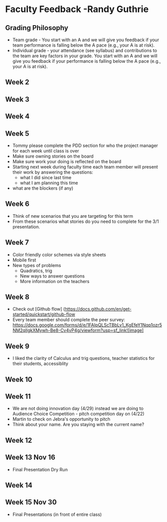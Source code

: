 # Faculty Feedback -Randy Guthrie #

## Grading Philosophy ##
- Team grade - You start with an A and we will give you feedback if your team performance is falling below the A pace (e.g., your A is at risk).
- Individual grade - your attendance (see syllabus) and contributions to the team are key factors in your grade.  You start with an A and we will give you feedback if your performance is falling below the A pace (e.g., your A is at risk).

## Week 2 ##

## Week 3 ##

## Week 4 ##

## Week 5 ##
- Tommy please complete  the PDD section for who the project manager for each week until class is over
- Make sure owning stories on the board
- Make sure work your doing is reflected on the board
- Starting next week during faculty time each team member will present their work by answering the questions: 
	- what I did since last time
	- what I am planning this time
 - what are the blockers (if any)

## Week 6 ##
- Think of new scenarios that you are targeting for this term
- From these scenarios what stories do you need to complete for the 3/1 presentation. 

## Week 7 ##
- Color friendly color schemes via style sheets
- Mobile first
- New types of problems 
	- Quadratics, trig 
	- New ways to answer questions
	- More information on the teachers

## Week 8 ##
- Check out [Github flow] (https://docs.github.com/en/get-started/quickstart/github-flow
- Every team member should complete the peer survey: https://docs.google.com/forms/d/e/1FAIpQLScTBbLv1_KgEfeY1Nqp1ozr5NM2qllgkXMywh-Be8-Cv4vP4g/viewform?usp=sf_link![image]


## Week 9 ##
- I liked the clarity of Calculus and trig questions, teacher statistics for their students, accessiblity


## Week 10 ##


## Week 11 ##
- We are not doing  innovation day (4/29) instead we are doing to Audience Choice Competition - pitch competition day on (4/22)
- Martin to check on Jebra's opportunity to pitch
- Think about your name.   Are you staying with the current name?

## Week 12 ##

## Week 13 Nov 16 ##

- Final Presentation Dry Run

## Week 14 ##

## Week 15 Nov 30 ##

 - Final Presentations (in front of entire class)
